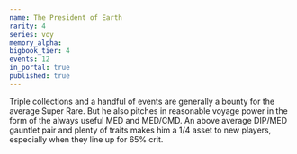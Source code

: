 ```yaml
---
name: The President of Earth
rarity: 4
series: voy
memory_alpha:
bigbook_tier: 4
events: 12
in_portal: true
published: true
---
```


Triple collections and a handful of events are generally a bounty for the average Super Rare. But he also pitches in reasonable voyage power in the form of the always useful MED and MED/CMD. An above average DIP/MED gauntlet pair and plenty of traits makes him a 1/4 asset to new players, especially when they line up for 65% crit.
